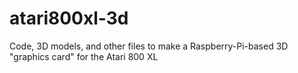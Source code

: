# atari800xl-3d
Code, 3D models, and other files to make a Raspberry-Pi-based 3D "graphics card" for the Atari 800 XL
